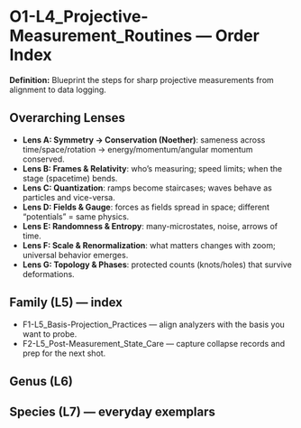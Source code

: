 # O1-L4_Projective-Measurement_Routines — Order Index
**Definition:** Blueprint the steps for sharp projective measurements from alignment to data logging.
## Overarching Lenses

- **Lens A: Symmetry -> Conservation (Noether)**: sameness across time/space/rotation → energy/momentum/angular momentum conserved.
- **Lens B: Frames & Relativity**: who’s measuring; speed limits; when the stage (spacetime) bends.
- **Lens C: Quantization**: ramps become staircases; waves behave as particles and vice-versa.
- **Lens D: Fields & Gauge**: forces as fields spread in space; different “potentials” = same physics.
- **Lens E: Randomness & Entropy**: many-microstates, noise, arrows of time.
- **Lens F: Scale & Renormalization**: what matters changes with zoom; universal behavior emerges.
- **Lens G: Topology & Phases**: protected counts (knots/holes) that survive deformations.

## Family (L5) — index
- F1-L5_Basis-Projection_Practices — align analyzers with the basis you want to probe.
- F2-L5_Post-Measurement_State_Care — capture collapse records and prep for the next shot.
## Genus (L6)
## Species (L7) — everyday exemplars
